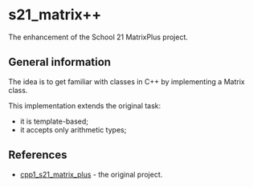 # s21_matrix++

The enhancement of the School 21 MatrixPlus project.

## General information

The idea is to get familiar with classes in C++ by implementing a Matrix class.

This implementation extends the original task:

* it is template-based;
* it accepts only arithmetic types;

## References

* [cpp1_s21_matrix_plus](https://github.com/stankudrow/CPP1_S21_MatrixPlus) - the original project.
